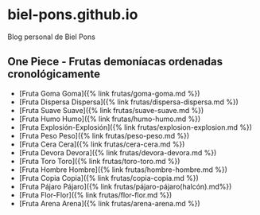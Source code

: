# biel-pons.github.io

Blog personal de Biel Pons

## One Piece - Frutas demoníacas ordenadas cronológicamente

* [Fruta Goma Goma]({% link frutas/goma-goma.md %})
* [Fruta Dispersa Dispersa]({% link frutas/dispersa-dispersa.md %})
* [Fruta Suave Suave]({% link frutas/suave-suave.md %})
* [Fruta Humo Humo]({% link frutas/humo-humo.md %})
* [Fruta Explosión-Explosión]({% link frutas/explosion-explosion.md %})
* [Fruta Peso Peso]({% link frutas/peso-peso.md %})
* [Fruta Cera Cera]({% link frutas/cera-cera.md %})
* [Fruta Devora Devora]({% link frutas/devora-devora.md %})
* [Fruta Toro Toro]({% link frutas/toro-toro.md %})
* [Fruta Hombre Hombre]({% link frutas/hombre-hombre.md %})
* [Fruta Copia Copia]({% link frutas/copia-copia.md %})
* [Fruta Pájaro Pájaro]({% link frutas/pájaro-pájaro(halcón).md%})
* [Fruta Flor-Flor]({% link frutas/flor-flor.md %})
* [Fruta Arena Arena]({% link frutas/arena-arena.md %})
